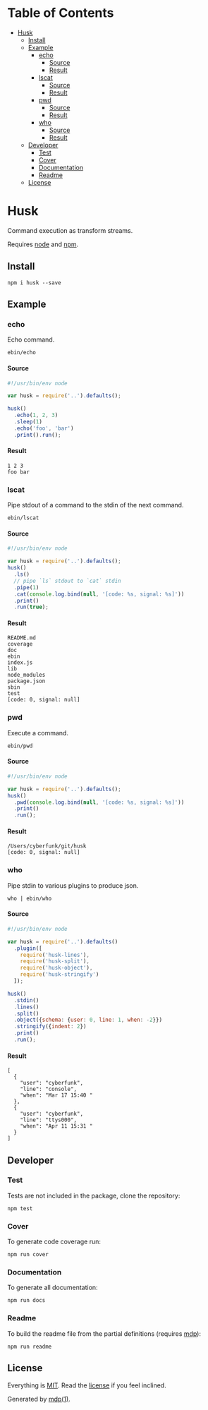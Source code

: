 Table of Contents
=================

* [Husk](#husk)
  * [Install](#install)
  * [Example](#example)
    * [echo](#echo)
      * [Source](#source)
      * [Result](#result)
    * [lscat](#lscat)
      * [Source](#source-1)
      * [Result](#result-1)
    * [pwd](#pwd)
      * [Source](#source-2)
      * [Result](#result-2)
    * [who](#who)
      * [Source](#source-3)
      * [Result](#result-3)
  * [Developer](#developer)
    * [Test](#test)
    * [Cover](#cover)
    * [Documentation](#documentation)
    * [Readme](#readme)
  * [License](#license)

Husk
====

Command execution as transform streams.

Requires [node](http://nodejs.org) and [npm](http://www.npmjs.org).

## Install

```
npm i husk --save
```

## Example

### echo

Echo command.

```
ebin/echo
```

#### Source

```javascript
#!/usr/bin/env node

var husk = require('..').defaults();

husk()
  .echo(1, 2, 3)
  .sleep(1)
  .echo('foo', 'bar')
  .print().run();
```

#### Result

```
1 2 3
foo bar
```

### lscat

Pipe stdout of a command to the stdin of the next command.

```
ebin/lscat
```

#### Source

```javascript
#!/usr/bin/env node

var husk = require('..').defaults();
husk()
  .ls()
  // pipe `ls` stdout to `cat` stdin
  .pipe(1)
  .cat(console.log.bind(null, '[code: %s, signal: %s]'))
  .print()
  .run(true);
```

#### Result

```
README.md
coverage
doc
ebin
index.js
lib
node_modules
package.json
sbin
test
[code: 0, signal: null]
```

### pwd

Execute a command.

```
ebin/pwd
```

#### Source

```javascript
#!/usr/bin/env node

var husk = require('..').defaults();
husk()
  .pwd(console.log.bind(null, '[code: %s, signal: %s]'))
  .print()
  .run();
```

#### Result

```
/Users/cyberfunk/git/husk
[code: 0, signal: null]
```

### who

Pipe stdin to various plugins to produce json.

```
who | ebin/who
```

#### Source

```javascript
#!/usr/bin/env node

var husk = require('..').defaults()
  .plugin([
    require('husk-lines'),
    require('husk-split'),
    require('husk-object'),
    require('husk-stringify')
  ]);

husk()
  .stdin()
  .lines()
  .split()
  .object({schema: {user: 0, line: 1, when: -2}})
  .stringify({indent: 2})
  .print()
  .run();
```

#### Result

```
[
  {
    "user": "cyberfunk",
    "line": "console",
    "when": "Mar 17 15:40 "
  },
  {
    "user": "cyberfunk",
    "line": "ttys000",
    "when": "Apr 11 15:31 "
  }
]
```

## Developer

### Test

Tests are not included in the package, clone the repository:

```
npm test
```

### Cover

To generate code coverage run:

```
npm run cover
```

### Documentation

To generate all documentation:

```
npm run docs
```

### Readme

To build the readme file from the partial definitions (requires [mdp](https://github.com/freeformsystems/mdp)):

```
npm run readme
```

## License

Everything is [MIT](http://en.wikipedia.org/wiki/MIT_License). Read the [license](https://github.com/freeformsystems/husk/blob/master/LICENSE) if you feel inclined.

Generated by [mdp(1)](https://github.com/freeformsystems/mdp).

[node]: http://nodejs.org
[npm]: http://www.npmjs.org
[mdp]: https://github.com/freeformsystems/mdp
